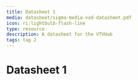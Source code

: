 ```yaml
---
title: Datasheet 1
media: datasheet/sigma-media-vod-datasheet.pdf
icon: ri:lightbulb-flash-line
type: resource
description: A datasheet for the VTVHub
tags: tag 2
---
```


# Datasheet 1
